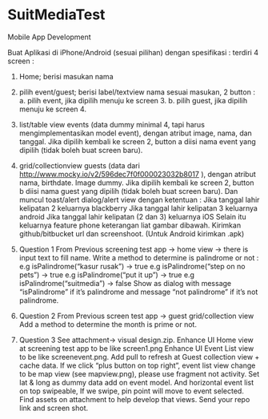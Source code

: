 # SuitMediaTest
Mobile App Development

Buat Aplikasi di iPhone/Android (sesuai pilihan) dengan spesifikasi :
terdiri 4 screen :
1. Home; berisi masukan nama
2. pilih event/guest; berisi label/textview nama sesuai masukan, 2 button :
a. pilih event, jika dipilih menuju ke screen 3.
b. pilih guest, jika dipilih menuju ke screen 4.
3. list/table view events (data dummy minimal 4, tapi harus mengimplementasikan model event),
dengan atribut image, nama, dan tanggal. Jika dipilih kembali ke screen 2, button a diisi nama event yang
dipilih (tidak boleh buat screen baru).
4. grid/collectionview guests (data dari http://www.mocky.io/v2/596dec7f0f000023032b8017
), dengan atribut nama, birthdate. Image dummy. Jika dipilih kembali ke screen 2, button b diisi nama guest
yang dipilih (tidak boleh buat screen baru). Dan muncul toast/alert dialog/alert view dengan ketentuan :
Jika tanggal lahir kelipatan 2 keluarnya blackberry
Jika tanggal lahir kelipatan 3 keluarnya android
Jika tanggal lahir kelipatan (2 dan 3) keluarnya iOS
Selain itu keluarnya feature phone
keterangan liat gambar dibawah. Kirimkan github/bitbucket url dan screenshoot. (Untuk Android kirimkan
.apk)


1. Question 1
From Previous screening test app -> home view -> there is input text to fill name.
Write a method to determine is palindrome or not :
e.g isPalindrome(“kasur rusak”) -> true
e.g isPalindrome(“step on no pets”) -> true
e.g isPalindrome(“put it up”) -> true
e.g isPalindrome(“suitmedia”) -> false
Show as dialog with message “isPalindrome” if it’s palindrome and message “not palindrome” if it’s not
palindrome.
2. Question 2
From Previous screen test app -> guest grid/collection view
Add a method to determine the month is prime or not.
3. Question 3
See attachment-> visual design.zip.
Enhance UI Home view at screening test app to be like screen1.png
Enhance UI Event List view to be like screenevent.png.
Add pull to refresh at Guest collection view + cache data.
If we click “plus button on top right”, event list view change to be map view (see mapview.png), please use
fragment not activity.
Set lat & long as dummy data add on event model. And horizontal event list on top swipeable, If we swipe,
pin point will move to event selected.
Find assets on attachment to help develop that views.
Send your repo link and screen shot.
